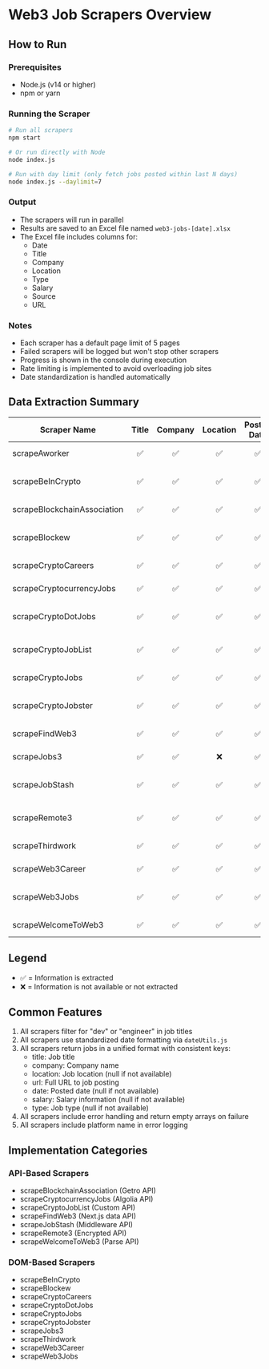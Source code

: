 # Web3 Job Scrapers Overview

## How to Run

### Prerequisites
- Node.js (v14 or higher)
- npm or yarn

### Running the Scraper
```bash
# Run all scrapers
npm start

# Or run directly with Node
node index.js

# Run with day limit (only fetch jobs posted within last N days)
node index.js --daylimit=7
```

### Output
- The scrapers will run in parallel
- Results are saved to an Excel file named `web3-jobs-[date].xlsx`
- The Excel file includes columns for:
  - Date
  - Title
  - Company
  - Location
  - Type
  - Salary
  - Source
  - URL

### Notes
- Each scraper has a default page limit of 5 pages
- Failed scrapers will be logged but won't stop other scrapers
- Progress is shown in the console during execution
- Rate limiting is implemented to avoid overloading job sites
- Date standardization is handled automatically

## Data Extraction Summary

| Scraper Name | Title | Company | Location | Posted Date | Salary | Job Type | URL/Link | Notes |
|--------------|:------:|:-------:|:--------:|:-----------:|:------:|:--------:|:--------:|:------|
| scrapeAworker | ✅ | ✅ | ✅ | ✅ | ✅ | ✅ | ✅ | Uses salary range format |
| scrapeBeInCrypto | ✅ | ✅ | ✅ | ✅ | ✅ | ✅ | ✅ | Complex DOM structure |
| scrapeBlockchainAssociation | ✅ | ✅ | ✅ | ✅ | ❌ | ✅ | ✅ | Uses Getro API |
| scrapeBlockew | ✅ | ✅ | ✅ | ✅ | ❌ | ❌ | ✅ | Handles month name abbreviations |
| scrapeCryptoCareers | ✅ | ✅ | ✅ | ✅ | ✅ | ✅ | ✅ | Uses pagination |
| scrapeCryptocurrencyJobs | ✅ | ✅ | ✅ | ✅ | ❌ | ✅ | ✅ | Uses Algolia API |
| scrapeCryptoDotJobs | ✅ | ✅ | ✅ | ✅ | ❌ | ❌ | ✅ | Handles emoji in location |
| scrapeCryptoJobList | ✅ | ✅ | ✅ | ✅ | ✅ | ❌ | ✅ | Uses API with currency info |
| scrapeCryptoJobs | ✅ | ✅ | ✅ | ✅ | ❌ | ✅ | ✅ | Handles relative URLs |
| scrapeCryptoJobster | ✅ | ✅ | ✅ | ✅ | ❌ | ✅ | ✅ | Parses "@ Company" format |
| scrapeFindWeb3 | ✅ | ✅ | ✅ | ✅ | ❌ | ❌ | ✅ | Uses Next.js data API |
| scrapeJobs3 | ✅ | ✅ | ❌ | ✅ | ❌ | ❌ | ✅ | Basic job information |
| scrapeJobStash | ✅ | ✅ | ✅ | ✅ | ❌ | ❌ | ✅ | Uses middleware API |
| scrapeRemote3 | ✅ | ✅ | ✅ | ✅ | ❌ | ✅ | ✅ | Uses encrypted API params |
| scrapeThirdwork | ✅ | ✅ | ✅ | ✅ | ❌ | ❌ | ✅ | DOM-based scraping |
| scrapeWeb3Career | ✅ | ✅ | ✅ | ✅ | ✅ | ❌ | ✅ | Table-based structure |
| scrapeWeb3Jobs | ✅ | ✅ | ✅ | ✅ | ❌ | ❌ | ✅ | Uses class-based selectors |
| scrapeWelcomeToWeb3 | ✅ | ✅ | ✅ | ✅ | ✅ | ✅ | ✅ | Uses Parse API |

## Legend
- ✅ = Information is extracted
- ❌ = Information is not available or not extracted

## Common Features
1. All scrapers filter for "dev" or "engineer" in job titles
2. All scrapers use standardized date formatting via `dateUtils.js`
3. All scrapers return jobs in a unified format with consistent keys:
   - title: Job title
   - company: Company name
   - location: Job location (null if not available)
   - url: Full URL to job posting
   - date: Posted date (null if not available)
   - salary: Salary information (null if not available)
   - type: Job type (null if not available)
4. All scrapers include error handling and return empty arrays on failure
5. All scrapers include platform name in error logging

## Implementation Categories

### API-Based Scrapers
- scrapeBlockchainAssociation (Getro API)
- scrapeCryptocurrencyJobs (Algolia API)
- scrapeCryptoJobList (Custom API)
- scrapeFindWeb3 (Next.js data API)
- scrapeJobStash (Middleware API)
- scrapeRemote3 (Encrypted API)
- scrapeWelcomeToWeb3 (Parse API)

### DOM-Based Scrapers
- scrapeBeInCrypto
- scrapeBlockew
- scrapeCryptoCareers
- scrapeCryptoDotJobs
- scrapeCryptoJobs
- scrapeCryptoJobster
- scrapeJobs3
- scrapeThirdwork
- scrapeWeb3Career
- scrapeWeb3Jobs